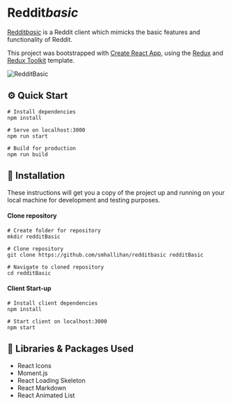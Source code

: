 # Reddit*basic*

[Reddit*basic*](https://redditbasic.netlify.app) is a Reddit client which mimicks the basic features and functionality of Reddit. 

This project was bootstrapped with [Create React App](https://github.com/facebook/create-react-app), using the [Redux](https://redux.js.org/) and [Redux Toolkit](https://redux-toolkit.js.org/) template.

![RedditBasic]()

## ⚙️ Quick Start

```
# Install dependencies
npm install

# Serve on localhost:3000
npm run start

# Build for production
npm run build
```

## 🔌 Installation

These instructions will get you a copy of the project up and running on your local machine for development and testing purposes. 

#### Clone repository
```
# Create folder for repository
mkdir redditBasic

# Clone repository
git clone https://github.com/smhallihan/redditbasic redditBasic

# Navigate to cloned repository
cd redditBasic
```

#### Client Start-up

```
# Install client dependencies
npm install

# Start client on localhost:3000
npm start
```

## 🧰 Libraries & Packages Used

* React Icons
* Moment.js
* React Loading Skeleton
* React Markdown
* React Animated List

